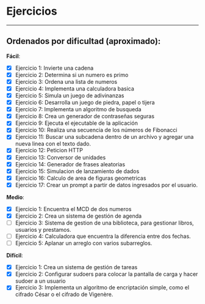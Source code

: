 # Ejercicios
---
## Ordenados por dificultad (aproximado): 

**Fácil**:      
- [x]  Ejercicio 1: Invierte una cadena
- [x]  Ejercicio 2: Determina si un numero es primo
- [x]  Ejercicio 3: Ordena una lista de numeros
- [x]  Ejercicio 4: Implementa una calculadora basica
- [x]  Ejercicio 5: Simula un juego de adivinanzas
- [x]  Ejercicio 6: Desarrolla un juego de piedra, papel o tijera
- [x]  Ejercicio 7: Implementa un algoritmo de busqueda
- [x]  Ejercicio 8: Crea un generador de contraseñas seguras
- [x]  Ejercicio 9: Ejecuta el ejecutable de la aplicación
- [x]  Ejercicio 10: Realiza una secuencia de los números de Fibonacci
- [x]  Ejercicio 11: Buscar una subcadena dentro de un archivo y agregar una nueva linea con el texto dado. 
- [x]  Ejercicio 12: Peticion HTTP
- [x]  Ejercicio 13: Conversor de unidades
- [x]  Ejercicio 14: Generador de frases aleatorias
- [x]  Ejercicio 15: Simulacion de lanzamiento de dados
- [x]  Ejercicio 16: Calculo de area de figuras geometricas
- [x]  Ejercicio 17: Crear un prompt a partir de datos ingresados por el usuario.

**Medio**: 

- [x]  Ejercicio 1: Encuentra el MCD de dos numeros   
- [x]  Ejercicio 2: Crea un sistema de gestión de agenda
- [ ]  Ejercicio 3: Sistema de gestion de una biblioteca, para gestionar libros, usuarios y prestamos.
- [ ]  Ejercicio 4: Calculadora que encuentra la diferencia entre dos fechas.
- [ ]  Ejercicio 5: Aplanar un arreglo con varios subarreglos.

**Difícil**: 

- [x]  Ejercicio 1: Crea un sistema de gestión de tareas
- [x]  Ejercicio 2: Configurar sudoers para colocar la pantalla de carga y hacer sudoer a un usuario
- [x]  Ejercicio 3: Implementa un algoritmo de encriptación simple, como el cifrado César o el cifrado de Vigenère.
